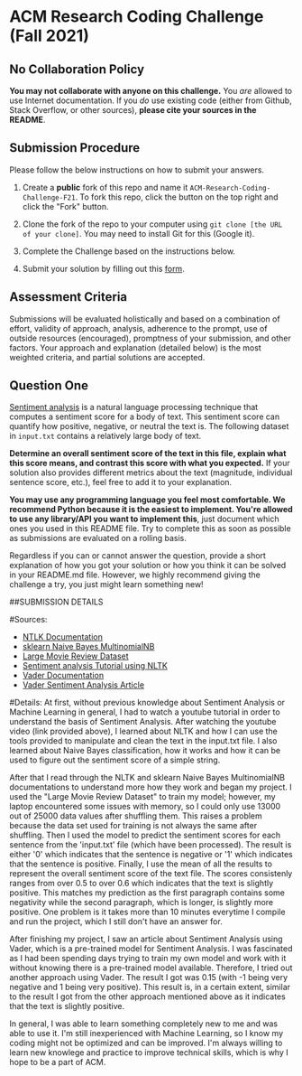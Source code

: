 # ACM Research Coding Challenge (Fall 2021)

## [](https://github.com/ACM-Research/Coding-Challenge-F21#no-collaboration-policy)No Collaboration Policy

**You may not collaborate with anyone on this challenge.**  You  _are_  allowed to use Internet documentation. If you  _do_  use existing code (either from Github, Stack Overflow, or other sources),  **please cite your sources in the README**.

## [](https://github.com/ACM-Research/Coding-Challenge-F21#submission-procedure)Submission Procedure

Please follow the below instructions on how to submit your answers.

1.  Create a  **public**  fork of this repo and name it  `ACM-Research-Coding-Challenge-F21`. To fork this repo, click the button on the top right and click the "Fork" button.

2.  Clone the fork of the repo to your computer using  `git clone [the URL of your clone]`. You may need to install Git for this (Google it).

3.  Complete the Challenge based on the instructions below.

4.  Submit your solution by filling out this [form](https://acmutd.typeform.com/to/zF1IcBGR).

## Assessment Criteria 

Submissions will be evaluated holistically and based on a combination of effort, validity of approach, analysis, adherence to the prompt, use of outside resources (encouraged), promptness of your submission, and other factors. Your approach and explanation (detailed below) is the most weighted criteria, and partial solutions are accepted. 

## [](https://github.com/ACM-Research/Coding-Challenge-S21#question-one)Question One

[Sentiment analysis](https://en.wikipedia.org/wiki/Sentiment_analysis) is a natural language processing technique that computes a sentiment score for a body of text. This sentiment score can quantify how positive, negative, or neutral the text is. The following dataset in  `input.txt`  contains a relatively large body of text.

**Determine an overall sentiment score of the text in this file, explain what this score means, and contrast this score with what you expected.**  If your solution also provides different metrics about the text (magnitude, individual sentence score, etc.), feel free to add it to your explanation.   

**You may use any programming language you feel most comfortable. We recommend Python because it is the easiest to implement. You're allowed to use any library/API you want to implement this**, just document which ones you used in this README file. Try to complete this as soon as possible as submissions are evaluated on a rolling basis.

Regardless if you can or cannot answer the question, provide a short explanation of how you got your solution or how you think it can be solved in your README.md file. However, we highly recommend giving the challenge a try, you just might learn something new!


##SUBMISSION DETAILS

#Sources:
- [NTLK Documentation](https://www.nltk.org/) 
- [sklearn Naive Bayes MultinomialNB](https://scikit-learn.org/stable/modules/generated/sklearn.naive_bayes.MultinomialNB.html) 
- [Large Movie Review Dataset](https://ai.stanford.edu/~amaas/data/sentiment/) 
- [Sentiment analysis Tutorial using NLTK](https://www.youtube.com/watch?v=U8m5ug9Q54M&t=4258s)
- [Vader Documentation](https://github.com/cjhutto/vaderSentiment#introduction) 
- [Vader Sentiment Analysis Article](https://www.geeksforgeeks.org/python-sentiment-analysis-using-vader/) 


#Details:
At first, without previous knowledge about Sentiment Analysis or Machine Learning in general, I had to watch a youtube tutorial in order to understand the basis of Sentiment Analysis. After watching the youtube video (link provided above), I learned about NLTK and how I can use the tools provided to manipulate and clean the text in the input.txt file. I also learned about Naive Bayes classification, how it works and how it can be used to figure out the sentiment score of a simple string.

After that I read through the NLTK and sklearn Naive Bayes MultinomialNB documentations to understand more how they work and began my project. I used the "Large Movie Review Dataset" to train my model; however, my laptop encountered some issues with memory, so I could only use 13000 out of 25000 data values after shuffling them. This raises a problem because the data set used for training is not always the same after shuffling. Then I used the model to predict the sentiment scores for each sentence from the 'input.txt' file (which have been processed). The result is either '0' which indicates that the sentence is negative or '1' which indicates that the sentence is positive. Finally, I use the mean of all the results to represent the overall sentiment score of the text file. The scores consistenly ranges from over 0.5 to over 0.6 which indicates that the text is slightly positive. This matches my prediction as the first paragraph contains some negativity while the second paragraph, which is longer, is slightly more positive. One problem is it takes more than 10 minutes everytime I compile and run the project, which I still don't have an answer for.

After finishing my project, I saw an article about Sentiment Analysis using Vader, which is a pre-trained model for Sentiment Analysis. I was fascinated as I had been spending days trying to train my own model and work with it without knowing there is a pre-trained model available. Therefore, I tried out another approach using Vader. The result I got was 0.15 (with -1 being very negative and 1 being very positive). This result is, in a certain extent, similar to the result I got from the other approach mentioned above as it indicates that the text is slightly positive. 

In general, I was able to learn something completely new to me and was able to use it. I'm still inexperienced with Machine Learning, so I know my coding might not be optimized and can be improved. I'm always willing to learn new knowlege and practice to improve technical skills, which is why I hope to be a part of ACM.
